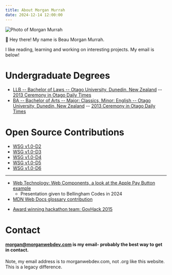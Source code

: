 ```yaml
---
title: About Morgan Murrah
date: 2024-12-14 12:00:00
---
```


![Photo of Morgan Murrah](/headshot.png)

👋 Hey there! My name is Beau Morgan Murrah. 

I like reading, learning and working on interesting projects. My email is below!

<!-- # Resume (partial)

# Technology Career

* [Toolhouse](https://toolhouse.com/), a CG Life Company, 2023-2024+
  * Digital Content Manager
 {{< rawhtml >}}
    <details>
      <summary>Details about this role</summary>
Delivered high quality responsive websites in a multi skilled role requiring breadth of web knowledge and attention to detail. Tools used include JavaScript, CSS, HTML, .YML, Puppeteer, Adobe Experience Manager. Prepared and QA'd many important updates and launches for brands in the heavily regulated medical product space.
    </details>
  {{< /rawhtml >}} -->


<!-- * [WompMobile](https://web.archive.org/web/20210302013723/http://www.wompmobile.com/) 2021-2022
  * Production Developer
 {{< rawhtml >}}
    <details>
      <summary>Details about this role</summary>
Full-time Remote Developer working on high performance mobile optimized web experiences with AMP HTML. Technologies and patterns used include: CSS (Utility classes), JavaScript (Fetch, Promises, Async), AMP framework, Progressive Web Apps, Playwright (automated end-to-end testing).
    </details>
  {{< /rawhtml >}}

* [EasyRx](https://easyrxcloud.com/), 2017-2021
  * Software Developer
  {{< rawhtml >}}
    <details>
      <summary>Details about this role</summary>
Full-time remote developer working on a team of developers and support staff. Tools used on the job include daily use of Jira, Slack and Audio/Video conferencing. Technologies applied on the job include PHP, Symfony 1.x Framework, HTML5, CSS3, JavaScript, JQuery, Subversion & Git Source Control. Gained strong practical object oriented programming experience.
    </details>
  {{< /rawhtml >}} -->

# Undergraduate Degrees
* [LLB -- Bachelor of Laws -- Otago University, Dunedin, New Zealand](https://www.otago.ac.nz/courses/qualifications/llb) -- [2013 Ceremony in Otago Daily Times](https://www.odt.co.nz/news/dunedin/university-otago-graduands-december-14-2013)
* [BA -- Bachelor of Arts -- Major: Classics, Minor: English  -- Otago University, Dunedin, New Zealand](https://www.otago.ac.nz/courses/subjects/clas) -- [2013 Ceremony in Otago Daily Times](https://www.odt.co.nz/news/dunedin/university-otago-graduation-17-august-2013-%E2%80%93-3pm-ceremony)

<!-- # Certificates & Certifications

* Lightning-Fast Web Performance Certificate of Achievement -- 2023
* General Assembly Web Development Immersive -- 2016
* Enrolled Barrister and Solicitor of the High Court of New Zealand -- 2015
* Professional Legal Studies Certificate of Completion -- 2014 -->

# Open Source Contributions

* [WSG v1.0-D2](https://github.com/w3c/sustyweb/releases/tag/v1.0-D2)
* [WSG v1.0-D3](https://github.com/w3c/sustyweb/releases/tag/v1.0-D3)
* [WSG v1.0-D4](https://github.com/w3c/sustyweb/releases/tag/v1.0-D4)
* [WSG v1.0-D5](https://github.com/w3c/sustyweb/releases/tag/v1.0-D5)
* [WSG v1.0-D6](https://github.com/w3c/sustyweb/releases/tag/v1.0-D6)

---
* [Web Technology: Web Components, a look at the Apple Pay Button example](/posts/web-components-presentation-2024/)
  * Presentation given to Bellingham Codes in 2024
* [MDN Web Docs glossary contribution](https://github.com/mdn/content/pull/24346#issuecomment-1493051463)
<!-- * [WebPageTest documentation fix](https://github.com/WPO-Foundation/webpagetest-docs/pull/81) -->
<!-- * [OpenLaw New Zealand -- JavaScript coding volunteer 2020](https://www.openlaw.nz/) -->
* [Award winning hackathon team: GovHack 2015](https://www.odt.co.nz/news/dunedin/dunedin-website-team-wins-nationwide-competition)

<!-- # Conferences 

* Linuxfest Northwest -- Attended -- Bellingham, WA 2019
* WeRise Tech -- Volunteer -- Atlanta, GA 2017
* PHP\[tek\] -- Volunteer -- Atlanta, GA 2017
* Connect.Tech -- Volunteer -- Atlanta, GA 2016
* Kiwicon Information Security Conference -- Attended -- Wellington, New Zealand 2013 -->

<!-- # Cofounder

* [Law For Change -- co-founding member/participant of registered charity -- Dunedin, New Zealand 2012-2013](https://www.lawforchange.co.nz/)
  * Attended a founding Hui at the Marae at Auckland Airport. I helped fund raise money for projects. I also contributed time to Parliamentary Select Committee submissions. Happy to report the charity is vibrant and active in 2024   -->

<!-- # Workplace Awards

* Workplace culture award for inventiveness - [Toolhouse](https://toolhouse.com) company gala 2023 -->

# Contact

#### [morgan@morganwebdev.com](mailto:morgan@morganwebdev.com) is my email- probably the best way to get in contact. 

Note, my email address is to morganwebdev.com, not .org like this website. This is a legacy difference. 
